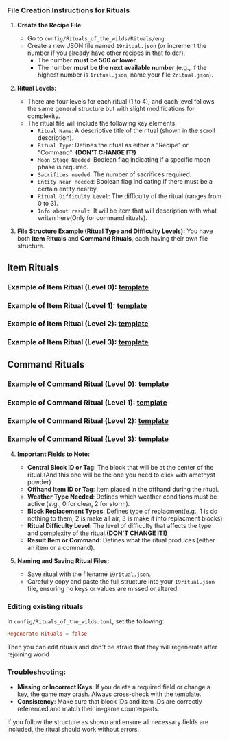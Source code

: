 ### File Creation Instructions for Rituals

1. **Create the Recipe File**:
   - Go to `config/Rituals_of_the_wilds/Rituals/eng`.
   - Create a new JSON file named `19ritual.json` (or increment the number if you already have other recipes in that folder).
        - The number **must be 500 or lower**.  
        - The number **must be the next available number** (e.g., if the highest number is `1ritual.json`, name your file `2ritual.json`).  

2. **Ritual Levels:**
   - There are four levels for each ritual (1 to 4), and each level follows the same general structure but with slight modifications for complexity.
   - The ritual file will include the following key elements:
     - `Ritual Name`: A descriptive title of the ritual (shown in the scroll description).
     - `Ritual Type`: Defines the ritual as either a "Recipe" or "Command". **(DON'T CHANGE IT!)**
     - `Moon Stage Needed`: Boolean flag indicating if a specific moon phase is required.
     - `Sacrifices needed`: The number of sacrifices required.
     - `Entity Near needed`: Boolean flag indicating if there must be a certain entity nearby.
     - `Ritual Difficulty Level`: The difficulty of the ritual (ranges from 0 to 3).
     - `Info about result`: It will be item that will description with what writen here(Only for command rituals).

3. **File Structure Example (Ritual Type and Difficulty Levels):**
   You have both **Item Rituals** and **Command Rituals**, each having their own file structure.
## Item Rituals

### Example of Item Ritual (Level 0): [template](../config/Rituals_of_the_wilds/Rituals/1ritual.json)

### Example of Item Ritual (Level 1): [template](../config/Rituals_of_the_wilds/Rituals/2ritual.json)

### Example of Item Ritual (Level 2): [template](../config/Rituals_of_the_wilds/Rituals/3ritual.json)

### Example of Item Ritual (Level 3): [template](../config/Rituals_of_the_wilds/Rituals/4ritual.json)

## Command Rituals

### Example of Command Ritual (Level 0): [template](../config/Rituals_of_the_wilds/Rituals/5ritual.json)

### Example of Command Ritual (Level 1): [template](../config/Rituals_of_the_wilds/Rituals/6ritual.json)

### Example of Command Ritual (Level 2): [template](../config/Rituals_of_the_wilds/Rituals/7ritual.json)

### Example of Command Ritual (Level 3): [template](../config/Rituals_of_the_wilds/Rituals/8ritual.json)

4. **Important Fields to Note:**
   - **Central Block ID or Tag**: The block that will be at the center of the ritual.(And this one will be the one you need to click with amethyst powder)
   - **Offhand Item ID or Tag**: Item placed in the offhand during the ritual.
   - **Weather Type Needed**: Defines which weather conditions must be active (e.g., 0 for clear, 2 for storm).
   - **Block Replacement Types**: Defines type of replacment(e.g., 1 is do nothing to them, 2 is make all air, 3 is make it into replacment blocks)
   - **Ritual Difficulty Level**: The level of difficulty that affects the type and complexity of the ritual.**(DON'T CHANGE IT!)**
   - **Result Item or Command**: Defines what the ritual produces (either an item or a command).

5. **Naming and Saving Ritual Files:**
   - Save ritual with the filename `19ritual.json`.
   - Carefully copy and paste the full structure into your `19ritual.json` file, ensuring no keys or values are missed or altered.

### Editing existing rituals
   In `config/Rituals_of_the_wilds.toml`, set the following:
   ```toml
   Regenerate Rituals = false
   ```
Then you can edit rituals and don't be afraid that they will regenerate after rejoining world

### Troubleshooting:
- **Missing or Incorrect Keys**: If you delete a required field or change a key, the game may crash. Always cross-check with the template.
- **Consistency**: Make sure that block IDs and item IDs are correctly referenced and match their in-game counterparts.

If you follow the structure as shown and ensure all necessary fields are included, the ritual should work without errors.
